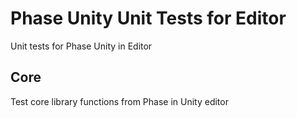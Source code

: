 # Phase Unity Unit Tests for Editor
Unit tests for Phase Unity in Editor

## Core
Test core library functions from Phase in Unity editor